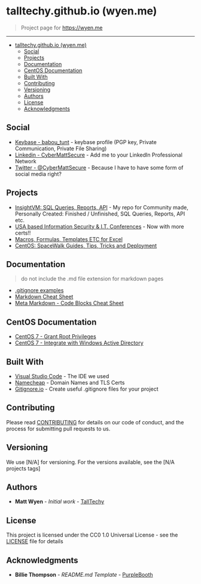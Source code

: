# talltechy.github.io (wyen.me)

>Project page for <https://wyen.me>

---

- [talltechy.github.io (wyen.me)](#talltechygithubio-wyenme)
  - [Social](#social)
  - [Projects](#projects)
  - [Documentation](#documentation)
  - [CentOS Documentation](#centos-documentation)
  - [Built With](#built-with)
  - [Contributing](#contributing)
  - [Versioning](#versioning)
  - [Authors](#authors)
  - [License](#license)
  - [Acknowledgments](#acknowledgments)

## Social

- [Keybase - babou_tunt](https://keybase.io/babou_tunt) - keybase profile (PGP key, Private Communication, Private File Sharing)
- [Linkedin - CyberMattSecure](https://www.linkedin.com/in/cybermattsecure/) - Add me to your LinkedIn Professional Network
- [Twitter - @CyberMattSecure](https://twitter.com/CyberMattSecure) - Because I have to have some form of social media right?

## Projects

- [InsightVM: SQL Queries, Reports, API](./InsightVM-SQL-Queries-Reports/) - My repo for Community made, Personally Created: Finished / Unfinished, SQL Queries, Reports, API etc.
- [USA based Information Security & I.T. Conferences](./infosec_it-conferences-and-certs-usa/) - Now with more certs!!
- [Macros, Formulas, Templates ETC for Excel](./Excel-Macros-Formulas/)
- [CentOS: SpaceWalk Guides, Tips, Tricks and Deployment](./SpaceWalk/)

## Documentation

> do not include the .md file extension for markdown pages

- [.gitignore examples](./cheatsheets/gitignore-cheat-sheet)
- [Markdown Cheat Sheet](./cheatsheets/markdown-cheat-sheet)
- [Meta Markdown - Code Blocks Cheat Sheet](./cheatsheets/meta-code-blocks-cheat-sheet)

## CentOS Documentation

- [CentOS 7 - Grant Root Privileges](./linux/CentOS/7/CentOS7-grant-root-privileges)
- [CentOS 7 - Integrate with Windows Active Directory](./linux/CentOS/7/Integrate-CentOS7-RHEL7-Windows-Active-Directory)

## Built With

- [Visual Studio Code](https://github.com/microsoft/vscode) - The IDE we used
- [Namecheap](https://namecheap.com) - Domain Names and TLS Certs
- [Gitignore.io](https://gitignore.io) - Create useful .gitignore files for your project

## Contributing

Please read [CONTRIBUTING](/CONTRIBUTING) for details on our code of conduct, and the process for submitting pull requests to us.

## Versioning

We use [N/A] for versioning. For the versions available, see the [N/A projects tags]

## Authors

- **Matt Wyen** - *Initial work* - [TallTechy](https://github.com/TallTechy)

## License

This project is licensed under the CC0 1.0 Universal License - see the [LICENSE](/LICENSE) file for details

## Acknowledgments

- **Billie Thompson** - *README.md Template* - [PurpleBooth](https://github.com/PurpleBooth)
